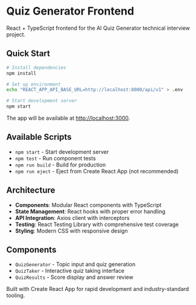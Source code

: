 # Quiz Generator Frontend

React + TypeScript frontend for the AI Quiz Generator technical interview project.

## Quick Start

```bash
# Install dependencies
npm install

# Set up environment
echo "REACT_APP_API_BASE_URL=http://localhost:8000/api/v1" > .env

# Start development server
npm start
```

The app will be available at [http://localhost:3000](http://localhost:3000).

## Available Scripts

- `npm start` - Start development server
- `npm test` - Run component tests
- `npm run build` - Build for production
- `npm run eject` - Eject from Create React App (not recommended)

## Architecture

- **Components**: Modular React components with TypeScript
- **State Management**: React hooks with proper error handling
- **API Integration**: Axios client with interceptors
- **Testing**: React Testing Library with comprehensive test coverage
- **Styling**: Modern CSS with responsive design

## Components

- `QuizGenerator` - Topic input and quiz generation
- `QuizTaker` - Interactive quiz taking interface  
- `QuizResults` - Score display and answer review

Built with Create React App for rapid development and industry-standard tooling.
